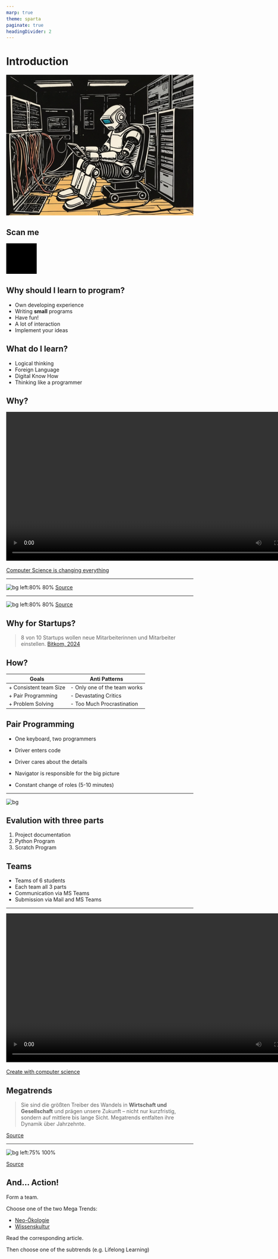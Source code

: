 ```yaml
---
marp: true
theme: sparta
paginate: true
headingDivider: 2
---
```

<!-- _paginate: skip -->
<!-- _class: title -->
# Introduction

![bg left:40%](../img/robot1.jpg)

## Scan me
![bg left:60%](../img/qrcode.svg)

## Why should I learn to program?

* Own developing experience
* Writing **small** programs
* Have fun!
* A lot of interaction
* Implement your ideas

## What do I learn?

* Logical thinking
* Foreign Language
* Digital Know How
* Thinking like a programmer

## Why?

<video controls height="400px">
  <source src="https://contentful-videos.code.org/90t6bu6vlf76/7rqfxtd1mTrp2cBtkkbTHt/138f45d2b821d23f5819670d2e4c8c45/videoplayback__10_.mp4" />
</video>

[Computer Science is changing everything](https://contentful-videos.code.org/90t6bu6vlf76/7rqfxtd1mTrp2cBtkkbTHt/138f45d2b821d23f5819670d2e4c8c45/videoplayback__10_.mp4)

---

![bg left:80% 80%](https://www.bitkom-research.de/sites/default/files/2023-12/231212-PK-Fachkräfte-Web.jpg)
[Source](https://www.bitkom.org/sites/main/files/2023-12/231213bitkom-chartsit-fachkraeftefinal.pdf)

---

![bg left:80% 80%](https://bitkom-research.de/sites/default/files/0708.png)
[Source](https://bitkom-research.de/news/deutschland-fehlen-weiterhin-mehr-als-100000-it-fachkraefte)

## Why for Startups?
<!-- _class: dark quote -->
> 8 von 10 Startups wollen neue Mitarbeiterinnen und Mitarbeiter einstellen.
[Bitkom, 2024](https://www.bitkom.org/print/pdf/node/21708)

## How?

| Goals | Anti Patterns |
| --- | --- |
| + Consistent team Size | - Only one of the team works |
| + Pair Programming | - Devastating Critics |
| + Problem Solving | - Too Much Procrastination |

## Pair Programming

* One keyboard, two programmers

* Driver enters code
* Driver cares about the details

* Navigator is responsible for the big picture

* Constant change of roles (5-10 minutes)

---

![bg](https://maqe-com-4-media-uploads.s3.ap-southeast-1.amazonaws.com/content/uploads/2020/04/07172748/IN_DEsignthinking_Cover-1.png)

## Evalution with three parts

1) Project documentation
1) Python Program
1) Scratch Program

## Teams

* Teams of 6 students
* Each team all 3 parts
* Communication via MS Teams
* Submission via Mail and MS Teams

---

<video controls height="400px">
  <source src="https://contentful-videos.code.org/90t6bu6vlf76/5O0hC2nclSmquSueZLcgT5/bfea2005984c2b520dfba0ec1276e878/videoplayback__12_.mp4" />
</video>

[Create with computer science](https://contentful-videos.code.org/90t6bu6vlf76/5O0hC2nclSmquSueZLcgT5/bfea2005984c2b520dfba0ec1276e878/videoplayback__12_.mp4)

## Megatrends

> Sie sind die größten Treiber des Wandels in **Wirtschaft und Gesellschaft** und prägen unsere Zukunft – nicht nur kurzfristig, sondern auf mittlere bis lange Sicht. Megatrends entfalten ihre Dynamik über Jahrzehnte.

[Source](https://www.zukunftsinstitut.de/zukunftsthemen/die-megatrend-map)

---

<!-- _footer: "" -->
![bg left:75% 100%](https://www.zukunftsinstitut.de/hubfs/Megatrend-Map_2021-1.png)

[Source](https://www.zukunftsinstitut.de/hubfs/Megatrend-Map_2021-1.png)

## And... Action!

Form a team.

Choose one of the two Mega Trends:

* [Neo-Ökologie](https://www.zukunftsinstitut.de/zukunftsthemen/megatrend-neo-oekologie)
* [Wissenskultur](https://www.zukunftsinstitut.de/zukunftsthemen/megatrend-wissenskultur)

Read the corresponding article.

Then choose one of the subtrends (e.g. Lifelong Learning)
